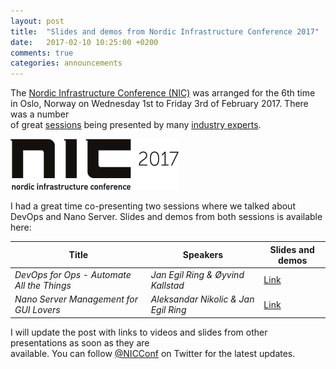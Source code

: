 ```yaml
---
layout: post
title:  "Slides and demos from Nordic Infrastructure Conference 2017"
date:   2017-02-10 10:25:00 +0200
comments: true
categories: announcements
---
```


The [Nordic Infrastructure Conference (NIC)](http://www.nicconf.com/) was arranged for the 6th time  
in Oslo, Norway on Wednesday 1st to Friday 3rd of February 2017. There was a number  
of great [sessions](http://www.nicconf.com/agenda) being presented by many [industry experts](http://www.nicconf.com/speakers). 
    

![alt](/images/2017-02-10_NIC2017_01.png)
  

I had a great time co-presenting two sessions where we talked about DevOps and Nano Server. Slides and demos from both sessions is available here:
  

| Title          | Speakers           | Slides and demos  |
| -------------  |-------------| -----|
| *DevOps for Ops - Automate All the Things*      | *Jan Egil Ring & Øyvind Kallstad* | [Link](https://github.com/janegilring/Presentations/tree/master/nicconf2017/DevOps%20for%20Ops%20-%20Automate%20All%20the%20Things) |
| *Nano Server Management for GUI Lovers*         | *Aleksandar Nikolic & Jan Egil Ring*      |   [Link](https://github.com/janegilring/Presentations/tree/master/nicconf2017/Nano%20Server%20Management%20for%20GUI%20Lovers) |
  

I will update the post with links to videos and slides from other presentations as soon as they are  
available. You can follow [@NICConf](http://www.twitter.com/NICConf) on Twitter for the latest updates.
